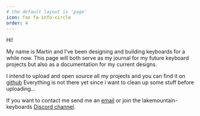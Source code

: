 ```yaml
---
# the default layout is 'page'
icon: fas fa-info-circle
order: 4
---
```


Hi!

My name is Martin and I've been designing and building keyboards for a while now.
This page will both serve as my journal for my future keyboard projects but also as a documentation for my current designs.

I intend to upload and open source all my projects and you can find it on [github](https://github.com/Lakemountain-Keyboards)
Everything is not there yet since i want to clean up some stuff before uploading...

If you want to contact me send me an [email](mailto:martin@hinnerson.se) or join the lakemountain-keyboards [Discord channel](https://discord.gg/eDaCSZW25q).
